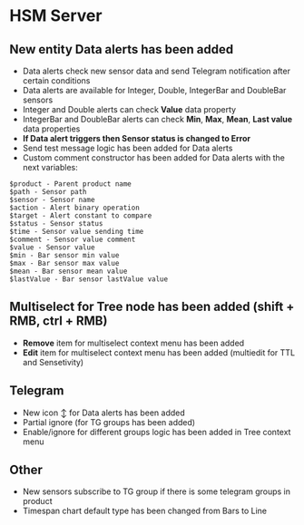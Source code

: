 # HSM Server

## New entity **Data alerts** has been added
* Data alerts check new sensor data and send Telegram notification after certain conditions
* Data alerts are available for Integer, Double, IntegerBar and DoubleBar sensors
* Integer and Double alerts can check **Value** data property
* IntegerBar and DoubleBar alerts can check **Min**, **Max**, **Mean**, **Last value** data properties
* **If Data alert triggers then Sensor status is changed to Error**
* Send test message logic has been added for Data alerts
* Custom comment constructor has been added for Data alerts with the next variables:
```
$product - Parent product name
$path - Sensor path
$sensor - Sensor name
$action - Alert binary operation
$target - Alert constant to compare
$status - Sensor status
$time - Sensor value sending time
$comment - Sensor value comment
$value - Sensor value
$min - Bar sensor min value
$max - Bar sensor max value
$mean - Bar sensor mean value
$lastValue - Bar sensor lastValue value
```

## Multiselect for Tree node has been added (shift + RMB, ctrl + RMB)
* **Remove** item for multiselect context menu has been added
* **Edit** item for multiselect context menu has been added (multiedit for TTL and Sensetivity)

## Telegram
* New icon ↕️ for Data alerts has been added
* Partial ignore (for TG groups has been added)
* Enable/ignore for different groups logic has been added in Tree context menu

## Other
* New sensors subscribe to TG group if there is some telegram groups in product
* Timespan chart default type has been changed from Bars to Line